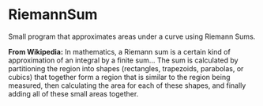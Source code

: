 # RiemannSum
Small program that approximates areas under a curve using Riemann Sums.

**From Wikipedia:** In mathematics, a Riemann sum is a certain kind of approximation of an integral by a finite sum... The sum is calculated by partitioning the region into shapes (rectangles, trapezoids, parabolas, or cubics) that together form a region that is similar to the region being measured, then calculating the area for each of these shapes, and finally adding all of these small areas together. 
